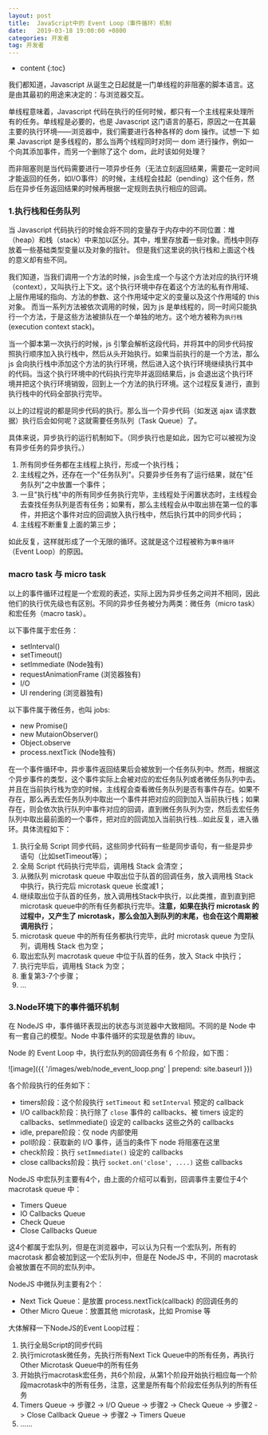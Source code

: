 ```yaml
---
layout: post
title:  JavaScript中的 Event Loop（事件循环）机制
date:   2019-03-18 19:00:00 +0800
categories: 开发者
tag: 开发者
---
```


* content
{:toc}

我们都知道，Javascript 从诞生之日起就是一门单线程的非阻塞的脚本语言。这是由其最初的用途来决定的：与浏览器交互。

单线程意味着，Javascript 代码在执行的任何时候，都只有一个主线程来处理所有的任务。单线程是必要的，也是 Javascript 这门语言的基石，原因之一在其最主要的执行环境——浏览器中，我们需要进行各种各样的 dom 操作。试想一下 如果 Javascript 是多线程的，那么当两个线程同时对同一 dom 进行操作，例如一个向其添加事件，而另一个删除了这个 dom，此时该如何处理？

而非阻塞则是当代码需要进行一项异步任务（无法立刻返回结果，需要花一定时间才能返回的任务，如I/O事件）的时候，主线程会挂起（pending）这个任务，然后在异步任务返回结果的时候再根据一定规则去执行相应的回调。

### 1.执行栈和任务队列

当 Javascript 代码执行的时候会将不同的变量存于内存中的不同位置：堆（heap）和栈（stack）中来加以区分。其中，堆里存放着一些对象。而栈中则存放着一些基础类型变量以及对象的指针。 但是我们这里说的执行栈和上面这个栈的意义却有些不同。

我们知道，当我们调用一个方法的时候，js会生成一个与这个方法对应的执行环境（context），又叫执行上下文。这个执行环境中存在着这个方法的私有作用域、上层作用域的指向、方法的参数、这个作用域中定义的变量以及这个作用域的 this 对象。 而当一系列方法被依次调用的时候，因为 js 是单线程的，同一时间只能执行一个方法，于是这些方法被排队在一个单独的地方。这个地方被称为`执行栈`(execution context stack)。

当一个脚本第一次执行的时候，js 引擎会解析这段代码，并将其中的同步代码按照执行顺序加入执行栈中，然后从头开始执行。如果当前执行的是一个方法，那么 js 会向执行栈中添加这个方法的执行环境，然后进入这个执行环境继续执行其中的代码。当这个执行环境中的代码执行完毕并返回结果后，js 会退出这个执行环境并把这个执行环境销毁，回到上一个方法的执行环境。这个过程反复进行，直到执行栈中的代码全部执行完毕。

以上的过程说的都是同步代码的执行。那么当一个异步代码（如发送 ajax 请求数据）执行后会如何呢？这就需要任务队列（Task Queue）了。

具体来说，异步执行的运行机制如下。（同步执行也是如此，因为它可以被视为没有异步任务的异步执行。）

1. 所有同步任务都在主线程上执行，形成一个执行栈；
2. 主线程之外，还存在一个"任务队列"。只要异步任务有了运行结果，就在"任务队列"之中放置一个事件；
3. 一旦"执行栈"中的所有同步任务执行完毕，主线程处于闲置状态时，主线程会去查找任务队列是否有任务；如果有，那么主线程会从中取出排在第一位的事件，并把这个事件对应的回调放入执行栈中，然后执行其中的同步代码；
4. 主线程不断重复上面的第三步；

如此反复，这样就形成了一个无限的循环。这就是这个过程被称为`事件循环`（Event Loop）的原因。

### macro task 与 micro task

以上的事件循环过程是一个宏观的表述，实际上因为异步任务之间并不相同，因此他们的执行优先级也有区别。不同的异步任务被分为两类：微任务（micro task）和宏任务（macro task）。

以下事件属于宏任务：

* setInterval()
* setTimeout()
* setImmediate (Node独有)
* requestAnimationFrame (浏览器独有)
* I/O
* UI rendering (浏览器独有)

以下事件属于微任务，也叫 jobs:

* new Promise()
* new MutaionObserver()
* Object.observe
* process.nextTick (Node独有)

在一个事件循环中，异步事件返回结果后会被放到一个任务队列中。然而，根据这个异步事件的类型，这个事件实际上会被对应的宏任务队列或者微任务队列中去。并且在当前执行栈为空的时候，主线程会查看微任务队列是否有事件存在。如果不存在，那么再去宏任务队列中取出一个事件并把对应的回到加入当前执行栈；如果存在，则会依次执行队列中事件对应的回调，直到微任务队列为空，然后去宏任务队列中取出最前面的一个事件，把对应的回调加入当前执行栈...如此反复，进入循环。具体流程如下：

1. 执行全局 Script 同步代码，这些同步代码有一些是同步语句，有一些是异步语句（比如setTimeout等）；
2. 全局 Script 代码执行完毕后，调用栈 Stack 会清空；
3. 从微队列 microtask queue 中取出位于队首的回调任务，放入调用栈 Stack 中执行，执行完后 microtask queue 长度减1；
4. 继续取出位于队首的任务，放入调用栈Stack中执行，以此类推，直到直到把microtask queue中的所有任务都执行完毕。**注意，如果在执行 microtask 的过程中，又产生了 microtask，那么会加入到队列的末尾，也会在这个周期被调用执行**；
5. microtask queue 中的所有任务都执行完毕，此时 microtask queue 为空队列，调用栈 Stack 也为空；
6. 取出宏队列 macrotask queue 中位于队首的任务，放入 Stack 中执行；
7. 执行完毕后，调用栈 Stack 为空；
8. 重复第3-7个步骤；
9. ...

### 3.Node环境下的事件循环机制

在 NodeJS 中，事件循环表现出的状态与浏览器中大致相同。不同的是 Node 中有一套自己的模型。Node 中事件循环的实现是依靠的 libuv。

Node 的 Event Loop 中，执行宏队列的回调任务有 6 个阶段，如下图：

![image]({{ '/images/web/node_event_loop.png' | prepend: site.baseurl }})

各个阶段执行的任务如下：

* timers阶段：这个阶段执行 `setTimeout` 和 `setInterval` 预定的 callback
* I/O callback阶段：执行除了 `close` 事件的 callbacks、被 timers 设定的 callbacks、setImmediate() 设定的 callbacks 这些之外的 callbacks
* idle, prepare阶段：仅 node 内部使用
* poll阶段：获取新的 I/O 事件，适当的条件下 node 将阻塞在这里
* check阶段：执行 `setImmediate()` 设定的 callbacks
* close callbacks阶段：执行 `socket.on('close', ....)` 这些 callbacks

NodeJS 中宏队列主要有4个，由上面的介绍可以看到，回调事件主要位于4个 macrotask queue 中：

* Timers Queue
* IO Callbacks Queue
* Check Queue
* Close Callbacks Queue

这4个都属于宏队列，但是在浏览器中，可以认为只有一个宏队列，所有的 macrotask 都会被加到这一个宏队列中，但是在 NodeJS 中，不同的 macrotask 会被放置在不同的宏队列中。

NodeJS 中微队列主要有2个：

* Next Tick Queue：是放置 process.nextTick(callback) 的回调任务的
* Other Micro Queue：放置其他 microtask，比如 Promise 等

大体解释一下NodeJS的Event Loop过程：

1. 执行全局Script的同步代码
2. 执行microtask微任务，先执行所有Next Tick Queue中的所有任务，再执行Other Microtask Queue中的所有任务
3. 开始执行macrotask宏任务，共6个阶段，从第1个阶段开始执行相应每一个阶段macrotask中的所有任务，注意，这里是所有每个阶段宏任务队列的所有任务
4. Timers Queue -> 步骤2 -> I/O Queue -> 步骤2 -> Check Queue -> 步骤2 -> Close Callback Queue -> 步骤2 -> Timers Queue
5. ......